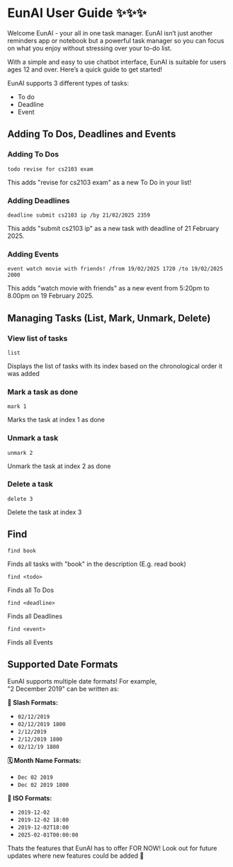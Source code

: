 # EunAI User Guide ✨✨✨

Welcome EunAI - your all in one task manager. EunAI isn’t just another reminders app or notebook but a powerful task manager so you can focus on what you enjoy without stressing over your to-do list. 

With a simple and easy to use chatbot interface, EunAI is suitable for users ages 12 and over. Here’s a quick guide to get started!

EunAI supports 3 different types of tasks: 
- To do
- Deadline
- Event
## Adding To Dos, Deadlines and Events

### Adding To Dos
```
todo revise for cs2103 exam
```
This adds "revise for cs2103 exam" as a new To Do in your list!

### Adding Deadlines
```
deadline submit cs2103 ip /by 21/02/2025 2359
```
This adds "submit cs2103 ip" as a new task with deadline of 21 February 2025.

### Adding Events
```
event watch movie with friends! /from 19/02/2025 1720 /to 19/02/2025 2000
```
This adds "watch movie with friends" as a new event from 5:20pm to 8.00pm on 19 February 2025.

## Managing Tasks (List, Mark, Unmark, Delete)

### View list of tasks
```
list
```
Displays the list of tasks with its index based on the chronological order it was added

### Mark a task as done
```
mark 1
```
Marks the task at index 1 as done

### Unmark a task
```
unmark 2
```
Unmark the task at index 2 as done 

### Delete a task
```
delete 3
```
Delete the task at index 3

## Find
```
find book
```
Finds all tasks with "book" in the description (E.g. read book)
```
find <todo>
```
Finds all To Dos
```
find <deadline>
```
Finds all Deadlines
```
find <event>
```
Finds all Events

## Supported Date Formats
EunAI supports multiple date formats! For example,  
"2 December 2019" can be written as:  

**📅 Slash Formats:**  
- `02/12/2019`  
- `02/12/2019 1800`  
- `2/12/2019`  
- `2/12/2019 1800`  
- `02/12/19 1800`  

**🗓️ Month Name Formats:**  
- `Dec 02 2019`  
- `Dec 02 2019 1800`  

**📆 ISO Formats:**  
- `2019-12-02`  
- `2019-12-02 18:00`  
- `2019-12-02T18:00`  
- `2025-02-01T00:00:00`  

Thats the features that EunAI has to offer FOR NOW! Look out for future updates where new features could be added 👀
